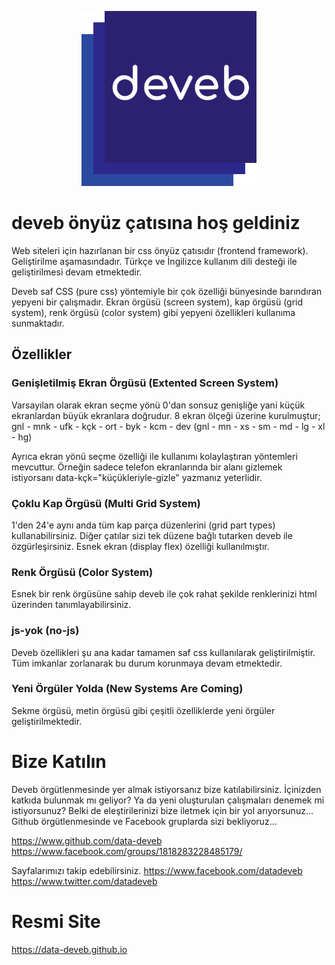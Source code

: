 <p align="center">
  <a href="https://data-deveb.github.io/" target="_blank">
    <img width="280" src="/assets/img/deveb_katmerli.png" alt="imge">
  </a>
</p>

# deveb önyüz çatısına hoş geldiniz
Web siteleri için hazırlanan bir css önyüz çatısıdır (frontend framework). Geliştirilme aşamasındadır. Türkçe ve İngilizce kullanım dili desteği ile geliştirilmesi devam etmektedir.

Deveb saf CSS (pure css) yöntemiyle bir çok özelliği bünyesinde barındıran yepyeni bir çalışmadır. Ekran örgüsü (screen system), kap örgüsü (grid system), renk örgüsü (color system) gibi yepyeni özellikleri kullanıma sunmaktadır.

## Özellikler

### Genişletilmiş Ekran Örgüsü (Extented Screen System)
Varsayılan olarak ekran seçme yönü 0'dan sonsuz genişliğe yani küçük ekranlardan büyük ekranlara doğrudur. 8 ekran ölçeği üzerine kurulmuştur; gnl - mnk - ufk - kçk - ort - byk - kcm - dev (gnl - mn - xs - sm - md - lg - xl - hg)

Ayrıca ekran yönü seçme özelliği ile kullanımı kolaylaştıran yöntemleri mevcuttur. Örneğin sadece telefon ekranlarında bir alanı gizlemek istiyorsanı data-kçk="küçükleriyle-gizle" yazmanız yeterlidir.

### Çoklu Kap Örgüsü (Multi Grid System)
1'den 24'e aynı anda tüm kap parça düzenlerini (grid part types) kullanabilirsiniz. Diğer çatılar sizi tek düzene bağlı tutarken deveb ile özgürleşirsiniz. Esnek ekran (display flex) özelliği kullanılmıştır.

### Renk Örgüsü (Color System)
Esnek bir renk örgüsüne sahip deveb ile çok rahat şekilde renklerinizi html üzerinden tanımlayabilirsiniz.

### js-yok (no-js)
Deveb özellikleri şu ana kadar tamamen saf css kullanılarak geliştirilmiştir. Tüm imkanlar zorlanarak bu durum korunmaya devam etmektedir.

### Yeni Örgüler Yolda (New Systems Are Coming)
Sekme örgüsü, metin örgüsü gibi çeşitli özelliklerde yeni örgüler geliştirilmektedir.

# Bize Katılın
Deveb örgütlenmesinde yer almak istiyorsanız bize katılabilirsiniz. İçinizden katkıda bulunmak mı geliyor? Ya da yeni oluşturulan çalışmaları denemek mi istiyorsunuz? Belki de eleştirilerinizi bize iletmek için bir yol arıyorsunuz... Github örgütlenmesinde ve Facebook gruplarda sizi bekliyoruz...

https://www.github.com/data-deveb
https://www.facebook.com/groups/1818283228485179/

Sayfalarımızı takip edebilirsiniz.
https://www.facebook.com/datadeveb
https://www.twitter.com/datadeveb

# Resmi Site
https://data-deveb.github.io
